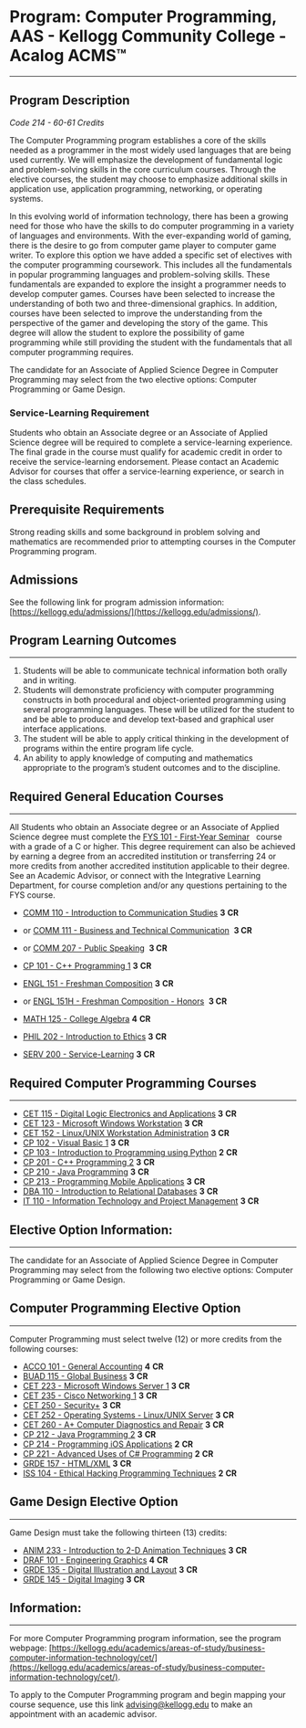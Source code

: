 # Program: Computer Programming, AAS - Kellogg Community College - Acalog ACMS™

---

## Program Description

*Code 214 - 60-61 Credits*

The Computer Programming program establishes a core of the skills needed as a programmer in the most widely used languages that are being used currently. We will emphasize the development of fundamental logic and problem-solving skills in the core curriculum courses. Through the elective courses, the student may choose to emphasize additional skills in application use, application programming, networking, or operating systems.

In this evolving world of information technology, there has been a growing need for those who have the skills to do computer programming in a variety of languages and environments. With the ever-expanding world of gaming, there is the desire to go from computer game player to computer game writer. To explore this option we have added a specific set of electives with the computer programming coursework. This includes all the fundamentals in popular programming languages and problem-solving skills. These fundamentals are expanded to explore the insight a programmer needs to develop computer games. Courses have been selected to increase the understanding of both two and three-dimensional graphics. In addition, courses have been selected to improve the understanding from the perspective of the gamer and developing the story of the game. This degree will allow the student to explore the possibility of game programming while still providing the student with the fundamentals that all computer programming requires.

The candidate for an Associate of Applied Science Degree in Computer Programming may select from the two elective options: Computer Programming or Game Design.

### Service-Learning Requirement

Students who obtain an Associate degree or an Associate of Applied Science degree will be required to complete a service-learning experience. The final grade in the course must qualify for academic credit in order to receive the service-learning endorsement. Please contact an Academic Advisor for courses that offer a service-learning experience, or search in the class schedules.

## Prerequisite Requirements

Strong reading skills and some background in problem solving and mathematics are recommended prior to attempting courses in the Computer Programming program.

## Admissions

See the following link for program admission information: [https://kellogg.edu/admissions/](https://kellogg.edu/admissions/).

## Program Learning Outcomes

---

1. Students will be able to communicate technical information both orally and in writing.
2. Students will demonstrate proficiency with computer programming constructs in both procedural and object-oriented programming using several programming languages. These will be utilized for the student to and be able to produce and develop text-based and graphical user interface applications.
3. The student will be able to apply critical thinking in the development of programs within the entire program life cycle.
4. An ability to apply knowledge of computing and mathematics appropriate to the program’s student outcomes and to the discipline.

## Required General Education Courses

---

All Students who obtain an Associate degree or an Associate of Applied Science degree must complete the [FYS 101 - First-Year Seminar](http://catalog.kellogg.edu/preview_program.php?catoid=23&poid=2122&returnto=1635#tt4459)   course with a grade of a C or higher. This degree requirement can also be achieved by earning a degree from an accredited institution or transferring 24 or more credits from another accredited institution applicable to their degree. See an Academic Advisor, or connect with the Integrative Learning Department, for course completion and/or any questions pertaining to the FYS course.

- [COMM 110 - Introduction to Communication Studies](http://catalog.kellogg.edu/preview_program.php?catoid=23&poid=2122&returnto=1635#) **3** **CR**
- or [COMM 111 - Business and Technical Communication](http://catalog.kellogg.edu/preview_program.php?catoid=23&poid=2122&returnto=1635#tt4308)  **3 CR**
    
- or [COMM 207 - Public Speaking](http://catalog.kellogg.edu/preview_program.php?catoid=23&poid=2122&returnto=1635#tt1919)  **3 CR**
    
- [CP 101 - C++ Programming 1](http://catalog.kellogg.edu/preview_program.php?catoid=23&poid=2122&returnto=1635#) **3** **CR**
- [ENGL 151 - Freshman Composition](http://catalog.kellogg.edu/preview_program.php?catoid=23&poid=2122&returnto=1635#) **3** **CR**
- or [ENGL 151H - Freshman Composition - Honors](http://catalog.kellogg.edu/preview_program.php?catoid=23&poid=2122&returnto=1635#tt7117)  **3 CR**
    
- [MATH 125 - College Algebra](http://catalog.kellogg.edu/preview_program.php?catoid=23&poid=2122&returnto=1635#) **4** **CR**
- [PHIL 202 - Introduction to Ethics](http://catalog.kellogg.edu/preview_program.php?catoid=23&poid=2122&returnto=1635#) **3** **CR**
- [SERV 200 - Service-Learning](http://catalog.kellogg.edu/preview_program.php?catoid=23&poid=2122&returnto=1635#) **3** **CR**

## Required Computer Programming Courses

---

- [CET 115 - Digital Logic Electronics and Applications](http://catalog.kellogg.edu/preview_program.php?catoid=23&poid=2122&returnto=1635#) **3** **CR**
- [CET 123 - Microsoft Windows Workstation](http://catalog.kellogg.edu/preview_program.php?catoid=23&poid=2122&returnto=1635#) **3** **CR**
- [CET 152 - Linux/UNIX Workstation Administration](http://catalog.kellogg.edu/preview_program.php?catoid=23&poid=2122&returnto=1635#) **3** **CR**
- [CP 102 - Visual Basic 1](http://catalog.kellogg.edu/preview_program.php?catoid=23&poid=2122&returnto=1635#) **3** **CR**
- [CP 103 - Introduction to Programming using Python](http://catalog.kellogg.edu/preview_program.php?catoid=23&poid=2122&returnto=1635#) **2** **CR**
- [CP 201 - C++ Programming 2](http://catalog.kellogg.edu/preview_program.php?catoid=23&poid=2122&returnto=1635#) **3** **CR**
- [CP 210 - Java Programming](http://catalog.kellogg.edu/preview_program.php?catoid=23&poid=2122&returnto=1635#) **3** **CR**
- [CP 213 - Programming Mobile Applications](http://catalog.kellogg.edu/preview_program.php?catoid=23&poid=2122&returnto=1635#) **3** **CR**
- [DBA 110 - Introduction to Relational Databases](http://catalog.kellogg.edu/preview_program.php?catoid=23&poid=2122&returnto=1635#) **3** **CR**
- [IT 110 - Information Technology and Project Management](http://catalog.kellogg.edu/preview_program.php?catoid=23&poid=2122&returnto=1635#) **3** **CR**

## Elective Option Information:

---

The candidate for an Associate of Applied Science Degree in Computer Programming may select from the following two elective options: Computer Programming or Game Design.

## Computer Programming Elective Option

---

Computer Programming must select twelve (12) or more credits from the following courses:

- [ACCO 101 - General Accounting](http://catalog.kellogg.edu/preview_program.php?catoid=23&poid=2122&returnto=1635#) **4** **CR**
- [BUAD 115 - Global Business](http://catalog.kellogg.edu/preview_program.php?catoid=23&poid=2122&returnto=1635#) **3** **CR**
- [CET 223 - Microsoft Windows Server 1](http://catalog.kellogg.edu/preview_program.php?catoid=23&poid=2122&returnto=1635#) **3** **CR**
- [CET 235 - Cisco Networking 1](http://catalog.kellogg.edu/preview_program.php?catoid=23&poid=2122&returnto=1635#) **3** **CR**
- [CET 250 - Security+](http://catalog.kellogg.edu/preview_program.php?catoid=23&poid=2122&returnto=1635#) **3** **CR**
- [CET 252 - Operating Systems - Linux/UNIX Server](http://catalog.kellogg.edu/preview_program.php?catoid=23&poid=2122&returnto=1635#) **3** **CR**
- [CET 260 - A+ Computer Diagnostics and Repair](http://catalog.kellogg.edu/preview_program.php?catoid=23&poid=2122&returnto=1635#) **3** **CR**
- [CP 212 - Java Programming 2](http://catalog.kellogg.edu/preview_program.php?catoid=23&poid=2122&returnto=1635#) **3** **CR**
- [CP 214 - Programming iOS Applications](http://catalog.kellogg.edu/preview_program.php?catoid=23&poid=2122&returnto=1635#) **2** **CR**
- [CP 221 - Advanced Uses of C# Programming](http://catalog.kellogg.edu/preview_program.php?catoid=23&poid=2122&returnto=1635#) **2** **CR**
- [GRDE 157 - HTML/XML](http://catalog.kellogg.edu/preview_program.php?catoid=23&poid=2122&returnto=1635#) **3** **CR**
- [ISS 104 - Ethical Hacking Programming Techniques](http://catalog.kellogg.edu/preview_program.php?catoid=23&poid=2122&returnto=1635#) **2** **CR**

## Game Design Elective Option

---

Game Design must take the following thirteen (13) credits:

- [ANIM 233 - Introduction to 2-D Animation Techniques](http://catalog.kellogg.edu/preview_program.php?catoid=23&poid=2122&returnto=1635#) **3** **CR**
- [DRAF 101 - Engineering Graphics](http://catalog.kellogg.edu/preview_program.php?catoid=23&poid=2122&returnto=1635#) **4** **CR**
- [GRDE 135 - Digital Illustration and Layout](http://catalog.kellogg.edu/preview_program.php?catoid=23&poid=2122&returnto=1635#) **3** **CR**
- [GRDE 145 - Digital Imaging](http://catalog.kellogg.edu/preview_program.php?catoid=23&poid=2122&returnto=1635#) **3** **CR**

## Information:

---

For more Computer Programming program information, see the program webpage: [https://kellogg.edu/academics/areas-of-study/business-computer-information-technology/cet/](https://kellogg.edu/academics/areas-of-study/business-computer-information-technology/cet/).

  

To apply to the Computer Programming program and begin mapping your course sequence, use this link [advising@kellogg.edu](mailto:advising@kellogg.edu?subject=Computer%20Programming%20Degree%20Question) to make an appointment with an academic advisor.
